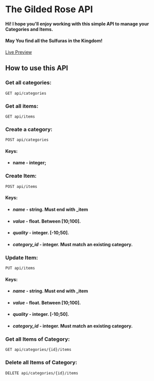 # The Gilded Rose API

#### Hi! I hope you'll enjoy working with this simple API to manage your Categories and Items.
#### May You find all the Sulfuras in the Kingdom!

[Live Preview](https://gildedrose-api.herokuapp.com/)

## How to use this API


### Get all categories:
`GET api/categories`

### Get all items:
`GET api/items`

### Create a category:
`POST api/categories`
#### Keys:
* #### name - integer;

### Create Item:
`POST api/items`
#### Keys:
* #### *name* - string. Must end with _item
* #### *value* - float. Between [10;100].
* #### *quality* - integer. [-10;50].
* #### *category_id* - integer. Must match an existing category.

### Update Item:
`PUT api/items`
#### Keys:
* #### *name* - string. Must end with _item
* #### *value* - float. Between [10;100].
* #### *quality* - integer. [-10;50].
* #### *category_id* - integer. Must match an existing category.

### Get all Items of Category:
`GET api/categories/{id}/items`

### Delete all Items of Category:
`DELETE api/categories/{id}/items`
